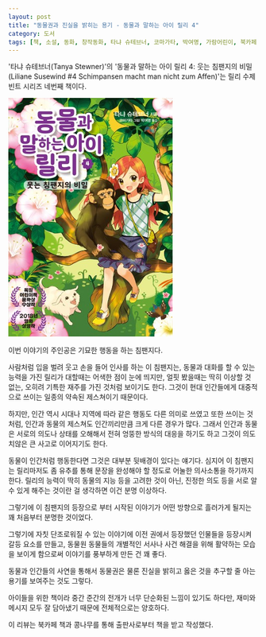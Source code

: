 ```yaml
---
layout: post
title: "동물권과 진실을 밝히는 용기 - 동물과 말하는 아이 릴리 4"
category: 도서
tags: [책, 소설, 동화, 창작동화, 타냐 슈테브너, 코마가타, 박여명, 가람어린이, 북카페 책과 콩나무, 서평]
---
```


'타냐 슈테브너(Tanya Stewner)'의
'동물과 말하는 아이 릴리 4: 웃는 침팬지의 비밀(Liliane Susewind #4 Schimpansen macht man nicht zum Affen)'는
릴리 수제빈트 시리즈 네번째 책이다.

![표지](/images/liliane-susewind-4-schimpansen-macht-man-nicht-zum-affen-book-h480.jpg)

이번 이야기의 주인공은 기묘한 행동을 하는 침팬지다.

사람처럼 입을 벌려 웃고
손을 들어 인사를 하는 이 침팬지는,
동물과 대화를 할 수 있는 능력을 가진 릴리가 대할때는 어색한 점이 눈에 띄지만,
얼핏 봤을때는 딱히 이상할 것 없는, 오히려 기특한 재주를 가진 것처럼 보이기도 한다.
그것이 현대 인간들에게 대중적으로 쓰이는 일종의 약속된 제스쳐이기 때문이다.

하지만, 인간 역시 시대나 지역에 따라 같은 행동도 다른 의미로 쓰였고 또한 쓰이는 것처럼,
인간과 동물의 제스쳐도 인간끼리만큼 크게 다른 경우가 많다.
그래서 인간과 동물은 서로의 의도나 상태를 오해해서 전혀 엉뚱한 방식의 대응을 하기도 하고
그것이 의도치않은 큰 사고로 이어지기도 한다.

동물이 인간처럼 행동한다면 그것은 대부분 뒷배경이 있다는 얘기다.
심지어 이 침팬지는 릴리마저도 좀 유추를 통해 문장을 완성해야 할 정도로 어눌한 의사소통을 하기까지 한다.
릴리의 능력이 딱히 동물의 지능 등을 고려한 것이 아닌,
진정한 의도 등을 서로 알 수 있게 해주는 것이란 걸 생각하면 이건 분명 이상하다.

그렇기에 이 침팬지의 등장으로 부터 시작된 이야기가
어떤 방향으로 흘러가게 될지는 꽤 처음부터 분명한 것이었다.

그렇기에 자칫 단조로워질 수 있는 이야기에
이전 권에서 등장했던 인물들을 등장시켜 갈등 요소를 만들고,
동물원 동물들의 개별적인 서사나
사건 해결을 위해 활약하는 모습을 보이게 함으로써
이야기를 풍부하게 만든 건 꽤 좋다.

동물과 인간들의 사연을 통해서
동물권은 물론 진실을 밝히고 옳은 것을 추구할 줄 아는 용기를 보여주는 것도 그렇다.

아이들을 위한 책이라 중간 준간의 전개가
너무 단순화된 느낌이 있기도 하다만,
재미와 메시지 모두 잘 담아냈기 때문에 전체적으로는 양호하다.



<div class="im im-info">
이 리뷰는 북카페 책과 콩나무를 통해 출판사로부터 책을 받고 작성했다.
</div>
